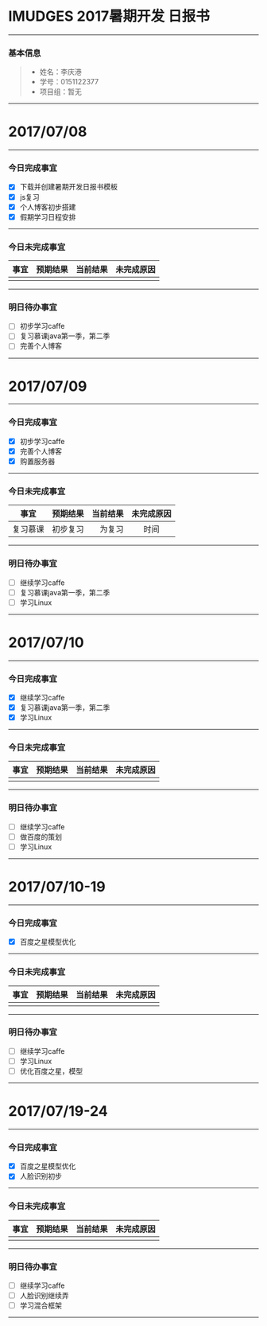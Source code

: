 # IMUDGES 2017暑期开发 日报书
-------


### 基本信息
> * 姓名：李庆港
> * 学号：0151122377
> * 项目组：暂无

-------


# 2017/07/08

-------

### 今日完成事宜
- [x]  下载并创建暑期开发日报书模板
- [x]  js复习
- [x]  个人博客初步搭建
- [x]  假期学习日程安排

-----
### 今日未完成事宜


| 事宜     |预期结果| 当前结果  | 未完成原因   | 
| --------   | -----:  | -----:  | :----:  |
|    |   |   |   |


------
### 明日待办事宜
- [ ] 初步学习caffe
- [ ] 复习慕课java第一季，第二季
- [ ] 完善个人博客
-------


# 2017/07/09

-------

### 今日完成事宜
- [x] 初步学习caffe
- [x] 完善个人博客
- [x] 购置服务器

-----
### 今日未完成事宜


| 事宜     |预期结果| 当前结果  | 未完成原因   | 
| --------   | -----:  | -----:  | :----:  |
|  复习慕课 |  初步复习| 为复习  | 时间 |


------
### 明日待办事宜
- [ ] 继续学习caffe
- [ ] 复习慕课java第一季，第二季
- [ ] 学习Linux
-------

# 2017/07/10

-------

### 今日完成事宜
- [x] 继续学习caffe
- [x] 复习慕课java第一季，第二季
- [x] 学习Linux

-----
### 今日未完成事宜


| 事宜     |预期结果| 当前结果  | 未完成原因   | 
| --------   | -----:  | -----:  | :----:  |
|   |  |   |  |


------
### 明日待办事宜
- [ ] 继续学习caffe
- [ ] 做百度的策划
- [ ] 学习Linux
-------

# 2017/07/10-19

-------

### 今日完成事宜
- [x] 百度之星模型优化

-----
### 今日未完成事宜


| 事宜     |预期结果| 当前结果  | 未完成原因   | 
| --------   | -----:  | -----:  | :----:  |
|   |  |   |  |


------
### 明日待办事宜
- [ ] 继续学习caffe
- [ ] 学习Linux
- [ ] 优化百度之星，模型
-------

# 2017/07/19-24

-------

### 今日完成事宜
- [x] 百度之星模型优化
- [x] 人脸识别初步

-----
### 今日未完成事宜


| 事宜     |预期结果| 当前结果  | 未完成原因   | 
| --------   | -----:  | -----:  | :----:  |
|   |  |   |  |


------
### 明日待办事宜
- [ ] 继续学习caffe
- [ ] 人脸识别继续弄
- [ ] 学习混合框架
-------

